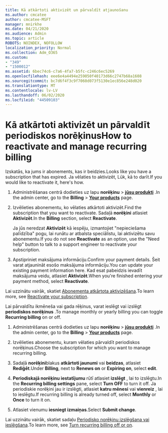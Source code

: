 ```yaml
---
title: Kā atkārtoti aktivizēt un pārvaldīt atjaunošanu
ms.author: cmcatee
author: cmcatee-MSFT
manager: mnirkhe
ms.date: 04/21/2020
ms.audience: Admin
ms.topic: article
ROBOTS: NOINDEX, NOFOLLOW
localization_priority: Normal
ms.collection: Adm_O365
ms.custom:
- "349"
- "1500012"
ms.assetid: 6bec74c6-c7a6-4fa7-b5fc-c246c6ec5269
ms.openlocfilehash: eee6e4a4494e259050f40173d66c2747b68a1608
ms.sourcegitcommit: bc7d6f4f3c9f7060d073f5130e1ec856e248d020
ms.translationtype: MT
ms.contentlocale: lv-LV
ms.lasthandoff: 06/02/2020
ms.locfileid: "44509103"
---
```

# <a name="how-to-reactivate-and-manage-recurring-billing"></a><span data-ttu-id="f4fdc-102">Kā atkārtoti aktivizēt un pārvaldīt periodiskos norēķinus</span><span class="sxs-lookup"><span data-stu-id="f4fdc-102">How to reactivate and manage recurring billing</span></span>

<span data-ttu-id="f4fdc-103">Izskatās, ka jums ir abonements, kas ir beidzies.</span><span class="sxs-lookup"><span data-stu-id="f4fdc-103">Looks like you have a subscription that has expired.</span></span> <span data-ttu-id="f4fdc-104">Ja vēlaties to aktivizēt, Lūk, kā to darīt.</span><span class="sxs-lookup"><span data-stu-id="f4fdc-104">If you would like to reactivate it, here's how.</span></span>
  
1. <span data-ttu-id="f4fdc-105">Administrēšanas centrā dodieties uz lapu **norēķinu** \> **[jūsu produkti](https://go.microsoft.com/fwlink/p/?linkid=842054)** .</span><span class="sxs-lookup"><span data-stu-id="f4fdc-105">In the admin center, go to the **Billing** \> **[Your products](https://go.microsoft.com/fwlink/p/?linkid=842054)** page.</span></span>

2. <span data-ttu-id="f4fdc-106">Izvēlieties abonementu, ko vēlaties atkārtoti aktivizēt.</span><span class="sxs-lookup"><span data-stu-id="f4fdc-106">Find the subscription that you want to reactivate.</span></span> <span data-ttu-id="f4fdc-107">Sadaļā **norēķini** atlasiet **Aktivizēt**.</span><span class="sxs-lookup"><span data-stu-id="f4fdc-107">In the **Billing** section, select  **Reactivate**.</span></span>

    <span data-ttu-id="f4fdc-108">Ja jūs neredzat **Aktivizēt** kā iespēju, izmantojiet "nepieciešama palīdzība" pogu, lai runātu ar atbalsta speciālistu, lai aktivizētu savu abonementu.</span><span class="sxs-lookup"><span data-stu-id="f4fdc-108">If you do not see **Reactivate** as an option, use the "Need help" button to talk to a support engineer to reactivate your subscription.</span></span>

3. <span data-ttu-id="f4fdc-109">Apstipriniet maksājuma informāciju.</span><span class="sxs-lookup"><span data-stu-id="f4fdc-109">Confirm your payment details.</span></span> <span data-ttu-id="f4fdc-110">Šeit varat atjaunināt esošo maksājuma informāciju.</span><span class="sxs-lookup"><span data-stu-id="f4fdc-110">You can update your existing payment information here.</span></span> <span data-ttu-id="f4fdc-111">Kad esat pabeidzis ievadīt maksājuma veidu, atlasiet **Aktivizēt**.</span><span class="sxs-lookup"><span data-stu-id="f4fdc-111">When you're finished entering your payment method, select **Reactivate**.</span></span>

<span data-ttu-id="f4fdc-112">Lai uzzinātu vairāk, skatiet [Abonementa atkārtota aktivizēšana](https://docs.microsoft.com/microsoft-365/commerce/subscriptions-and-billing/reactivate-your-subscription).</span><span class="sxs-lookup"><span data-stu-id="f4fdc-112">To learn more, see [Reactivate your subscription](https://docs.microsoft.com/microsoft-365/commerce/subscriptions-and-billing/reactivate-your-subscription).</span></span> 

<span data-ttu-id="f4fdc-113">Lai pārvaldītu ikmēneša vai gada rēķinus, varat ieslēgt vai izslēgt **periodiskos norēķinus** .</span><span class="sxs-lookup"><span data-stu-id="f4fdc-113">To manage monthly or yearly billing you can toggle **Recurring billing** on or off.</span></span>
  
1. <span data-ttu-id="f4fdc-114">Administrēšanas centrā dodieties uz lapu **norēķinu** \> **[jūsu produkti](https://go.microsoft.com/fwlink/p/?linkid=842054)** .</span><span class="sxs-lookup"><span data-stu-id="f4fdc-114">In the admin center, go to the **Billing** \> **[Your products](https://go.microsoft.com/fwlink/p/?linkid=842054)** page.</span></span>

2. <span data-ttu-id="f4fdc-115">Izvēlieties abonementu, kuram vēlaties pārvaldīt periodiskos norēķinus.</span><span class="sxs-lookup"><span data-stu-id="f4fdc-115">Choose the subscription for which you want to manage recurring billing.</span></span>

3. <span data-ttu-id="f4fdc-116">Sadaļā **norēķini**blakus **atkārtoti jaunumi** vai **beidzas**, atlasiet **Rediģēt**.</span><span class="sxs-lookup"><span data-stu-id="f4fdc-116">Under **Billing**, next to **Renews on** or **Expiring on**, select **edit**.</span></span>

4. <span data-ttu-id="f4fdc-117">**Periodiskajā norēķinu iestatījumu** rūtī atlasiet **izslēgt** , lai to izslēgtu.</span><span class="sxs-lookup"><span data-stu-id="f4fdc-117">In the **Recurring billing settings** pane, select **Turn OFF** to turn it off.</span></span> <span data-ttu-id="f4fdc-118">Ja periodiskie norēķini jau ir izslēgti, atlasiet **katru mēnesi** vai **vienreiz** , lai to ieslēgtu.</span><span class="sxs-lookup"><span data-stu-id="f4fdc-118">If recurring billing is already turned off, select **Monthly** or **Once** to turn it on.</span></span>

5. <span data-ttu-id="f4fdc-119">Atlasiet vienumu **iesniegt izmaiņas**.</span><span class="sxs-lookup"><span data-stu-id="f4fdc-119">Select **Submit change**.</span></span>

<span data-ttu-id="f4fdc-120">Lai uzzinātu vairāk, skatiet sadaļu [Periodisko norēķinu izslēgšana vai ieslēgšana](https://docs.microsoft.com/microsoft-365/commerce/subscriptions/renew-your-subscription#turn-recurring-billing-off-or-on).</span><span class="sxs-lookup"><span data-stu-id="f4fdc-120">To learn more, see [Turn recurring billing off or on](https://docs.microsoft.com/microsoft-365/commerce/subscriptions/renew-your-subscription#turn-recurring-billing-off-or-on).</span></span>